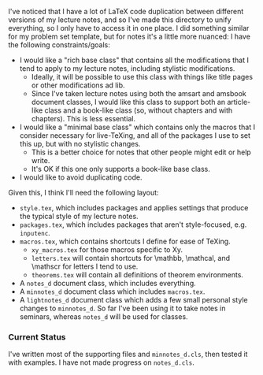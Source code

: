 I've noticed that I have a lot of LaTeX code duplication between different versions of my lecture
notes, and so I've made this directory to unify everything, so I only have to access it in one
place. I did something similar for my problem set template, but for notes it's a little more
nuanced: I have the following constraints/goals:

- I would like a "rich base class" that contains all the modifications that I tend to apply to my
  lecture notes, including stylistic modifications.
  	* Ideally, it will be possible to use this class with things like title pages or other
	  modifications ad lib.
	* Since I've taken lecture notes using both the amsart and amsbook document classes, I would
	  like this class to support both an article-like class and a book-like class (so, without
	  chapters and with chapters). This is less essential.
- I would like a "minimal base class" which contains only the macros that I consider necessary for
  live-TeXing, and all of the packages I use to set this up, but with no stylistic changes.
  	* This is a better choice for notes that other people might edit or help write.
	* It's OK if this one only supports a book-like base class.
- I would like to avoid duplicating code.

Given this, I think I'll need the following layout:

- `style.tex`, which includes packages and applies settings that produce the typical style of my
   lecture notes.
- `packages.tex`, which includes packages that aren't style-focused, e.g. `inputenc`.
- `macros.tex`, which contains shortcuts I define for ease of TeXing.
	- `xy_macros.tex` for those macros specific to Xy.
	- `letters.tex` will contain shortcuts for \mathbb, \mathcal, and \mathscr for letters I
	  tend to use.
	- `theorems.tex` will contain all definitions of theorem environments.
- A `notes_d` document class, which includes everything.
- A `minnotes_d` document class which includes `macros.tex`.
- A `lightnotes_d` document class which adds a few small personal style changes to `minnotes_d`.
  So far I've been using it to take notes in seminars, whereas `notes_d` will be used for classes.

### Current Status

I've written most of the supporting files and `minnotes_d.cls`, then tested it with examples. I have
not made progress on `notes_d.cls`.
